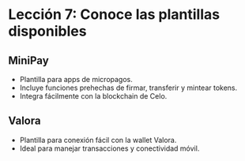 # Lección 7: Conoce las plantillas disponibles

## MiniPay

- Plantilla para apps de micropagos.
- Incluye funciones prehechas de firmar, transferir y mintear tokens.
- Integra fácilmente con la blockchain de Celo.

## Valora

- Plantilla para conexión fácil con la wallet Valora.
- Ideal para manejar transacciones y conectividad móvil. 